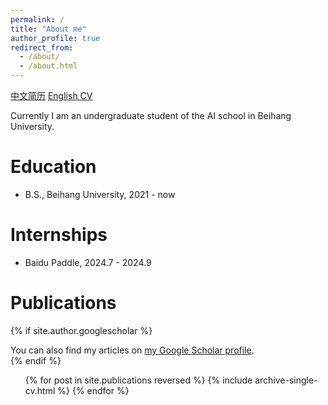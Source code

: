 ```yaml
---
permalink: /
title: "About me"
author_profile: true
redirect_from: 
  - /about/
  - /about.html
---
```


[中文简历](../files/cv_zh.pdf) [English CV](../files/cv_en.pdf)

Currently I am an undergraduate student of the AI school in Beihang University.

<!-- My research focuses on the exploration and development of generative and pre-trained models, aiming to deeply understand their wide applications in the scientific domain. This includes utilizing generative models for targeted drug design, innovative protein structure design, and the construction of pre-trained models for biological structures. -->

Education
======
* B.S., Beihang University, 2021 - now

Internships
======
* Baidu Paddle, 2024.7 - 2024.9

Publications
======
{% if site.author.googlescholar %}
  <div class="wordwrap">You can also find my articles on <a href="{{site.author.googlescholar}}">my Google Scholar profile</a>.</div>
{% endif %}

<ul>{% for post in site.publications reversed %}
    {% include archive-single-cv.html %}
  {% endfor %}</ul>

<!-- Academic Services
====== -->


